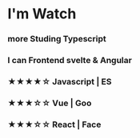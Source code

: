 # I'm Watch 


<h3> more Studing Typescript <br />
<h3> I can Frontend svelte & Angular 
 
<h3 style="font-color:yello"> ★★★★☆ Javascript | ES
 
<h3> ★★★☆☆ Vue | Goo

<h3> ★★★☆☆ React | Face



